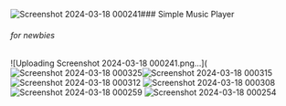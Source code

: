 ![Screenshot 2024-03-18 000241](https://github.com/AhmetRasB/Music-Player/assets/79301545/5d60d7a3-9b71-41d2-9358-9ce25a453a9e)### Simple Music Player
###### for newbies

![Uploading Screenshot 2024-03-18 000241.png…](
![Screenshot 2024-03-18 000325](https://github.com/AhmetRasB/Music-Player/assets/79301545/30430992-230a-4959-9a26-00594ec15872)![Screenshot 2024-03-18 000315](https://github.com/AhmetRasB/Music-Player/assets/79301545/79df587f-c7c4-4b13-af8a-dcfc9f80bcee)
![Screenshot 2024-03-18 000312](https://github.com/AhmetRasB/Music-Player/assets/79301545/cbbbb769-b804-476c-9e3d-c2e32637dd29)
![Screenshot 2024-03-18 000308](https://github.com/AhmetRasB/Music-Player/assets/79301545/0b83e2fc-95fa-48c2-a397-b46b1f106e9c)
![Screenshot 2024-03-18 000259](https://github.com/AhmetRasB/Music-Player/assets/79301545/094c3ee1-cf49-4936-a733-a91ce3760541)
![Screenshot 2024-03-18 000254](https://github.com/AhmetRasB/Music-Player/assets/79301545/49ec02f0-5ffd-43d6-b8b5-c772296bcde6)

